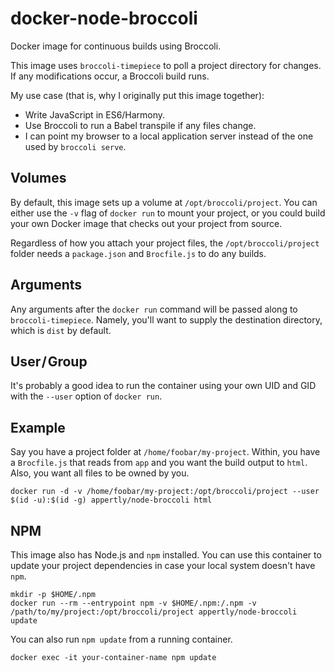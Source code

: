 # docker-node-broccoli
Docker image for continuous builds using Broccoli.

This image uses `broccoli-timepiece` to poll a project directory for changes. If any modifications occur, a Broccoli build runs.

My use case (that is, why I originally put this image together):
* Write JavaScript in ES6/Harmony.
* Use Broccoli to run a Babel transpile if any files change.
* I can point my browser to a local application server instead of the one used by `broccoli serve`.

## Volumes

By default, this image sets up a volume at `/opt/broccoli/project`. You can either use the `-v` flag of `docker run` to mount your project, or you could build your own Docker image that checks out your project from source.

Regardless of how you attach your project files, the `/opt/broccoli/project` folder needs a `package.json` and `Brocfile.js` to do any builds.

## Arguments

Any arguments after the `docker run` command will be passed along to `broccoli-timepiece`. Namely, you'll want to supply the destination directory, which is `dist` by default.

## User / Group

It's probably a good idea to run the container using your own UID and GID with the `--user` option of `docker run`.

## Example 

Say you have a project folder at `/home/foobar/my-project`. Within, you have a `Brocfile.js` that reads from `app` and you want the build output to `html`. Also, you want all files to be owned by you.

```shell
docker run -d -v /home/foobar/my-project:/opt/broccoli/project --user $(id -u):$(id -g) appertly/node-broccoli html
```

## NPM 

This image also has Node.js and `npm` installed. You can use this container to update your project dependencies in case your local system doesn't have `npm`.

```shell
mkdir -p $HOME/.npm
docker run --rm --entrypoint npm -v $HOME/.npm:/.npm -v /path/to/my/project:/opt/broccoli/project appertly/node-broccoli update
```
You can also run `npm update` from a running container.

```shell
docker exec -it your-container-name npm update
```
